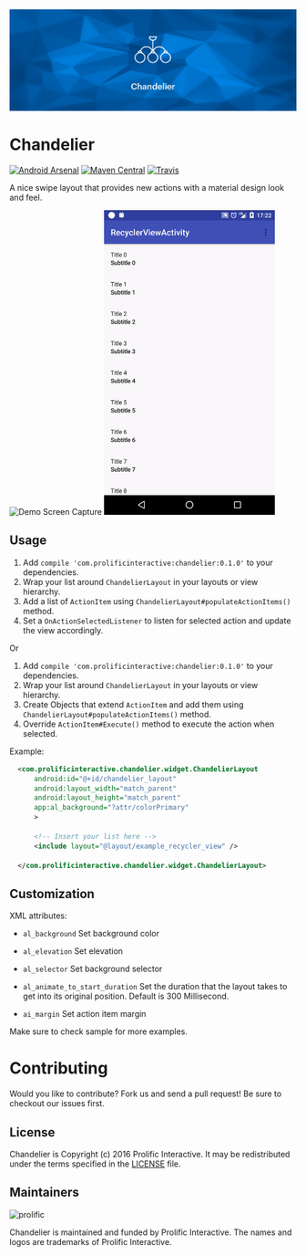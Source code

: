 <img src="/images/hero.jpg"/>

Chandelier
==========
[![Android Arsenal](https://img.shields.io/badge/Android%20Arsenal-Chandelier-blue.svg?style=true)](https://android-arsenal.com/details/1/3598) [![Maven Central](https://img.shields.io/maven-central/v/com.prolificinteractive/chandelier.svg?maxAge=2592000)](http://search.maven.org/#search%7Cga%7C1%7Ca%3A%22chandelier%22) [![Travis](https://img.shields.io/travis/prolificinteractive/Chandelier.svg?maxAge=2592000)](https://travis-ci.org/prolificinteractive/Chandelier)

A nice swipe layout that provides new actions with a material design look and feel.

<img src="/images/demo1.gif" alt="Demo Screen Capture" width="300px" />
<img src="/images/demo2.gif" alt="Demo Screen Capture" width="300px" />

Usage
-----

1. Add `compile 'com.prolificinteractive:chandelier:0.1.0'` to your dependencies.
2. Wrap your list around `ChandelierLayout` in your layouts or view hierarchy.
3. Add a list of `ActionItem` using `ChandelierLayout#populateActionItems()` method.
4. Set a `OnActionSelectedListener` to listen for selected action and update the view accordingly.

Or

1. Add `compile 'com.prolificinteractive:chandelier:0.1.0'` to your dependencies.
2. Wrap your list around `ChandelierLayout` in your layouts or view hierarchy.
3. Create Objects that extend `ActionItem` and add them using `ChandelierLayout#populateActionItems()` method.
4. Override `ActionItem#Execute()` method to execute the action when selected.

Example:

```xml
  <com.prolificinteractive.chandelier.widget.ChandelierLayout
      android:id="@+id/chandelier_layout"
      android:layout_width="match_parent"
      android:layout_height="match_parent"
      app:al_background="?attr/colorPrimary"
      >
      
      <!-- Insert your list here -->
      <include layout="@layout/example_recycler_view" />
  
  </com.prolificinteractive.chandelier.widget.ChandelierLayout>
```

Customization
-------------

XML attributes:

- `al_background` Set background color
- `al_elevation` Set elevation 
- `al_selector` Set background selector
- `al_animate_to_start_duration` Set the duration that the layout takes to get into its original position. Default is 300 Millisecond.

- `ai_margin` Set action item margin

Make sure to check sample for more examples.

Contributing
============

Would you like to contribute? Fork us and send a pull request! Be sure to checkout our issues first.

## License

Chandelier is Copyright (c) 2016 Prolific Interactive. It may be redistributed under the terms specified in the [LICENSE] file.

[LICENSE]: /LICENSE

## Maintainers

![prolific](https://s3.amazonaws.com/prolificsitestaging/logos/Prolific_Logo_Full_Color.png)

Chandelier is maintained and funded by Prolific Interactive. The names and logos are trademarks of Prolific Interactive.
